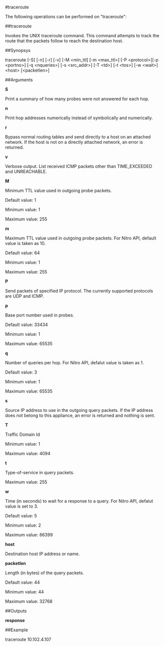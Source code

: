 #traceroute

The following operations can be performed on "traceroute":


##traceroute

Invokes the UNIX traceroute command. This command attempts to track the route that the packets follow to reach the destination host.


##Synopsys

traceroute [-S] [-n] [-r] [-v] [-M &lt;min_ttl] [-m &lt;max_ttl>]	[-P &lt;protocol>][-p &lt;portno>] [-q &lt;nqueries>] [-s &lt;src_addr>] [-T &lt;td>] [-t &lt;tos>]	[-w &lt;wait>] &lt;host> [&lt;packetlen>]


##Arguments

<b>S</b>
Print a summary of how many probes were not answered for each hop.

<b>n</b>
Print hop addresses numerically instead of symbolically and numerically.

<b>r</b>
Bypass normal routing tables and send directly to a host on an attached network. If the host is not on a directly attached network, an error is returned.

<b>v</b>
Verbose output. List received ICMP packets other than TIME_EXCEEDED and UNREACHABLE.

<b>M</b>
Minimum TTL value used in outgoing probe packets.
Default value: 1
Minimum value: 1
Maximum value: 255

<b>m</b>
Maximum TTL value used in outgoing probe packets. For Nitro API, default value is taken as 10.
Default value: 64
Minimum value: 1
Maximum value: 255

<b>P</b>
Send packets of specified IP protocol. The currently supported protocols are UDP and ICMP.

<b>p</b>
Base port number used in probes.
Default value: 33434
Minimum value: 1
Maximum value: 65535

<b>q</b>
Number of queries per hop. For Nitro API, defalut value is taken as 1.
Default value: 3
Minimum value: 1
Maximum value: 65535

<b>s</b>
Source IP address to use in the outgoing query packets. If the IP address does not belong to this appliance,  an error is returned and nothing is sent.

<b>T</b>
Traffic Domain Id
Minimum value: 1
Maximum value: 4094

<b>t</b>
Type-of-service in query packets.
Maximum value: 255

<b>w</b>
Time (in seconds) to wait for a response to a query. For Nitro API, defalut value is set to 3.
Default value: 5
Minimum value: 2
Maximum value: 86399

<b>host</b>
Destination host IP address or name.

<b>packetlen</b>
Length (in bytes) of the query packets.
Default value: 44
Minimum value: 44
Maximum value: 32768



##Outputs

<b>response</b>



##Example

traceroute 10.102.4.107

